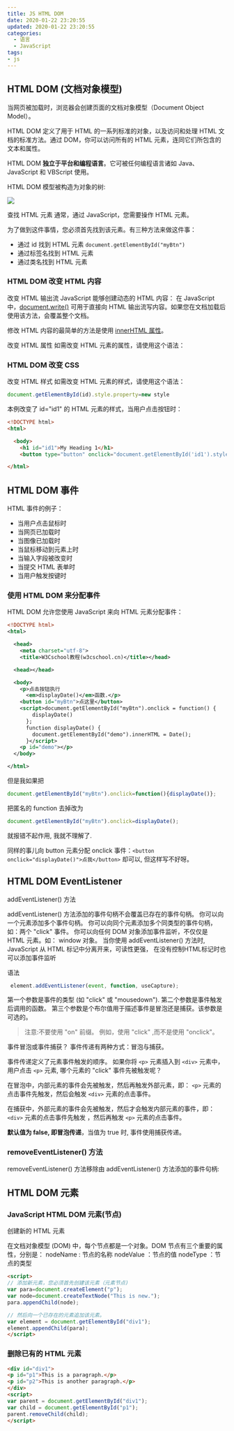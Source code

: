 ```yaml
---
title: JS HTML DOM
date: 2020-01-22 23:20:55
updated: 2020-01-22 23:20:55
categories:
  - 语言
  - JavaScript
tags:
- js
---
```


## HTML DOM (文档对象模型)

当网页被加载时，浏览器会创建页面的文档对象模型（Document Object Model）。

HTML DOM 定义了用于 HTML 的一系列标准的对象，以及访问和处理 HTML 文档的标准方法。通过 DOM，你可以访问所有的 HTML 元素，连同它们所包含的文本和属性。

HTML DOM **独立于平台和编程语言**。它可被任何编程语言诸如 Java、JavaScript 和 VBScript 使用。

HTML DOM 模型被构造为对象的树:

![](https://upload-images.jianshu.io/upload_images/1662509-40112efa157269a9.png?imageMogr2/auto-orient/strip%7CimageView2/2/w/1240)

查找 HTML 元素
通常，通过 JavaScript，您需要操作 HTML 元素。

为了做到这件事情，您必须首先找到该元素。有三种方法来做这件事：

* 通过 id 找到 HTML 元素 `document.getElementById("myBtn")`
* 通过标签名找到 HTML 元素
* 通过类名找到 HTML 元素

<!-- more -->

### HTML DOM 改变 HTML 内容

改变 HTML 输出流
JavaScript 能够创建动态的 HTML 内容：
在 JavaScript 中，[document.write()](https://www.w3cschool.cn/jsref/met-doc-write.html) 可用于直接向 HTML 输出流写内容。如果您在文档加载后使用该方法，会覆盖整个文档。

修改 HTML 内容的最简单的方法是使用 [innerHTML 属性](https://www.w3cschool.cn/jsref/prop-html-innerhtml.html)。

改变 HTML 属性
如需改变 HTML 元素的属性，请使用这个语法：

### HTML DOM 改变 CSS

改变 HTML 样式
如需改变 HTML 元素的样式，请使用这个语法：

```js
document.getElementById(id).style.property=new style
```

本例改变了 id="id1" 的 HTML 元素的样式，当用户点击按钮时：

```html
<!DOCTYPE html>
<html>

  <body>
    <h1 id="id1">My Heading 1</h1>
    <button type="button" onclick="document.getElementById('id1').style.color='red'">Click Me!</button></body>

</html>
```

## HTML DOM 事件

HTML 事件的例子：

* 当用户点击鼠标时
* 当网页已加载时
* 当图像已加载时
* 当鼠标移动到元素上时
* 当输入字段被改变时
* 当提交 HTML 表单时
* 当用户触发按键时

### 使用 HTML DOM 来分配事件

HTML DOM 允许您使用 JavaScript 来向 HTML 元素分配事件：

```xml
<!DOCTYPE html>
<html>

  <head>
    <meta charset="utf-8">
    <title>W3Cschool教程(w3cschool.cn)</title></head>

  <head></head>

  <body>
    <p>点击按钮执行
      <em>displayDate()</em>函数.</p>
    <button id="myBtn">点这里</button>
    <script>document.getElementById("myBtn").onclick = function() {
        displayDate()
      };
      function displayDate() {
        document.getElementById("demo").innerHTML = Date();
      }</script>
    <p id="demo"></p>
  </body>

</html>
```

但是我如果把

```js
document.getElementById("myBtn").onclick=function(){displayDate()};
```

把匿名的 function 去掉改为

```js
document.getElementById("myBtn").onclick=displayDate();
```

就报错不起作用, 我就不理解了.

同样的事儿向 button 元素分配 onclick 事件：`<button onclick="displayDate()">点我</button>` 却可以, 但这样写不好呀。

## HTML DOM EventListener

addEventListener() 方法

addEventListener() 方法添加的事件句柄不会覆盖已存在的事件句柄。
你可以向一个元素添加多个事件句柄。
你可以向同个元素添加多个同类型的事件句柄，如：两个 "click" 事件。
你可以向任何 DOM 对象添加事件监听，不仅仅是 HTML 元素。如： window 对象。
当你使用 addEventListener() 方法时, JavaScript 从 HTML 标记中分离开来，可读性更强， 在没有控制HTML标记时也可以添加事件监听

语法

```js
 element.addEventListener(event, function, useCapture);
```

第一个参数是事件的类型 (如 "click" 或 "mousedown").
第二个参数是事件触发后调用的函数。
第三个参数是个布尔值用于描述事件是冒泡还是捕获。该参数是可选的。

> 注意:不要使用 "on" 前缀。 例如，使用 "click" ,而不是使用 "onclick"。

事件冒泡或事件捕获？
事件传递有两种方式：冒泡与捕获。

事件传递定义了元素事件触发的顺序。 如果你将 `<p>` 元素插入到 `<div>` 元素中，用户点击 `<p>` 元素, 哪个元素的 "click" 事件先被触发呢？

在冒泡中，内部元素的事件会先被触发，然后再触发外部元素，即： `<p>` 元素的点击事件先触发，然后会触发 `<div>` 元素的点击事件。

在捕获中，外部元素的事件会先被触发，然后才会触发内部元素的事件，即： `<div>` 元素的点击事件先触发 ，然后再触发 `<p>` 元素的点击事件。

**默认值为 false, 即冒泡传递**，当值为 true 时, 事件使用捕获传递。

### removeEventListener() 方法

removeEventListener() 方法移除由 addEventListener() 方法添加的事件句柄:

## HTML DOM 元素

### JavaScript HTML DOM 元素(节点)

创建新的 HTML 元素

在文档对象模型 (DOM) 中，每个节点都是一个对象。DOM 节点有三个重要的属性，分别是：
nodeName : 节点的名称
nodeValue ：节点的值
nodeType ：节点的类型

```html
<script>
// 添加新元素，您必须首先创建该元素（元素节点)
var para=document.createElement("p");
var node=document.createTextNode("This is new.");
para.appendChild(node);

// 然后向一个已存在的元素追加该元素。
var element = document.getElementById("div1");
element.appendChild(para);
</script>
```

### 删除已有的 HTML 元素

```html
<div id="div1">
<p id="p1">This is a paragraph.</p>
<p id="p2">This is another paragraph.</p>
</div>
<script>
var parent = document.getElementById("div1");
var child = document.getElementById("p1");
parent.removeChild(child);
</script>
```

